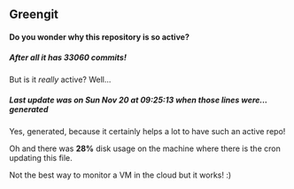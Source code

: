 ## Greengit

#### Do you wonder why this repository is so active?

##### After all it has 33060 commits!

But is it *really* active? Well...

##### Last update was on Sun Nov 20 at 09:25:13 when those lines were... generated

Yes, generated, because it certainly helps a lot to have such an active repo!

Oh and there was **28%** disk usage on the machine
where there is the cron updating this file.

Not the best way to monitor a VM in the cloud but it works! :)
